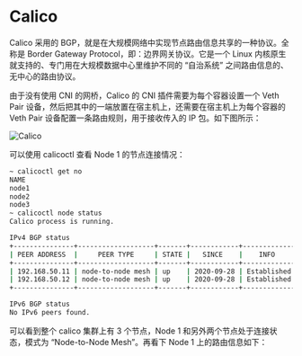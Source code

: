 # Calico

Calico 采用的 BGP，就是在大规模网络中实现节点路由信息共享的一种协议。全称是 Border Gateway Protocol，即：边界网关协议。它是一个 Linux 内核原生就支持的、专门用在大规模数据中心里维护不同的 “自治系统” 之间路由信息的、无中心的路由协议。

由于没有使用 CNI 的网桥，Calico 的 CNI 插件需要为每个容器设置一个 Veth Pair 设备，然后把其中的一端放置在宿主机上，还需要在宿主机上为每个容器的 Veth Pair 设备配置一条路由规则，用于接收传入的 IP 包。如下图所示：

![Calico](https://s1.ax1x.com/2020/10/19/0xRYbq.png)

可以使用 calicoctl 查看 Node 1 的节点连接情况：

```sh
~ calicoctl get no
NAME
node1
node2
node3
~ calicoctl node status
Calico process is running.

IPv4 BGP status
+---------------+-------------------+-------+------------+-------------+
| PEER ADDRESS  |     PEER TYPE     | STATE |   SINCE    |    INFO     |
+---------------+-------------------+-------+------------+-------------+
| 192.168.50.11 | node-to-node mesh | up    | 2020-09-28 | Established |
| 192.168.50.12 | node-to-node mesh | up    | 2020-09-28 | Established |
+---------------+-------------------+-------+------------+-------------+

IPv6 BGP status
No IPv6 peers found.
```

可以看到整个 calico 集群上有 3 个节点，Node 1 和另外两个节点处于连接状态，模式为 “Node-to-Node Mesh”。再看下 Node 1 上的路由信息如下：
